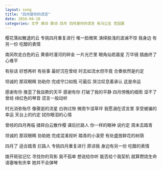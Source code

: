```yaml
---
layout: song 
title: "四月是你的谎言"
date: 2016-04-10
categories: 文字 填词 歌词 四月 四月是你的谎言 有马公生 宫园薰
---
```


樱花落如散退的云
专挑四月重复进行
堆一脸微笑 演绎肤浅的波澜不惊
我身边 有另一份 吃醋的表情

南风吹走白色的云
黄昏时漫河的碎金
一片光芒里 眼角灿若晨星
万华镜 插曲终了心难平

有些话 好想再听
有些事 最好沉在曾经
时去如流水但毕竟 合奏依然是约定

坦诚的 那双眼睛
协助你 完成守口如瓶
可最后 哭泣叹息着承认 这是命运

感谢有你 推歪了我自欺的天平
感谢有你 打破了我的平静
四月傍晚的细雨 湿不了曾经
绯红色的琴音 谎言一般动听

时光消弥殆尽 像骤逝的流星
白驹过隙 微雨乍湿草坪
我愿溺在谎言里 享受被骗的幸运
天台上的约定 拭你眼泪的心情

曾经的四月再临
揉碎白云散作樱
课后拦路人 你一样的眼神
说约定 周末去踏青

坦诚的 那双眼睛
协助她 完成混淆视听
踏青的小溪旁 有处盛放鲜花的树荫

四月了 适合踏青
拦路人 专挑四月重复进行
原谅我 身边有另一份 吃醋的表情

拨开斑驳记忆 寻找你的背影
我不孤单 想说给你听
能否给个我契机 就算燃烧生命
语塞唯有庆幸 她并不会弹琴


